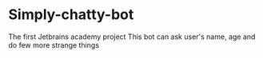 # Simply-chatty-bot
The first Jetbrains academy project
This bot can ask user's name, age and do few more strange things
